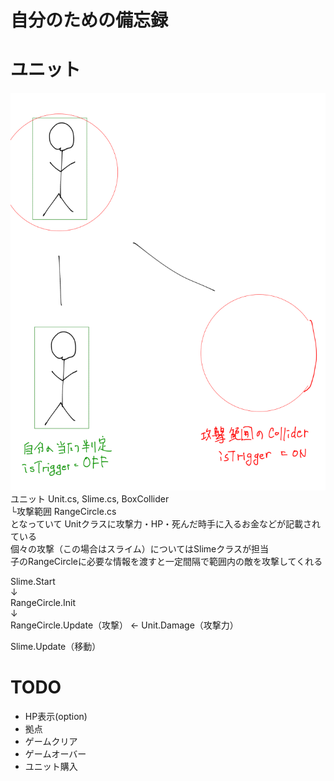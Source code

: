# 自分のための備忘録

# ユニット
![](./readme1.png)
ユニット Unit.cs, Slime.cs, BoxCollider  
└攻撃範囲 RangeCircle.cs  
となっていて Unitクラスに攻撃力・HP・死んだ時手に入るお金などが記載されている  
個々の攻撃（この場合はスライム）についてはSlimeクラスが担当  
子のRangeCircleに必要な情報を渡すと一定間隔で範囲内の敵を攻撃してくれる  

Slime.Start  
↓  
RangeCircle.Init  
↓  
RangeCircle.Update（攻撃） ← Unit.Damage（攻撃力）  

Slime.Update（移動）  

# TODO
- HP表示(option)
- 拠点
- ゲームクリア
- ゲームオーバー
- ユニット購入
